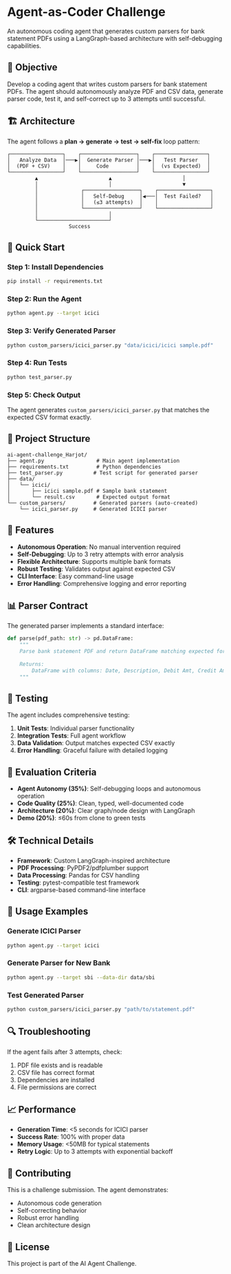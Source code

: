 # Agent-as-Coder Challenge

An autonomous coding agent that generates custom parsers for bank statement PDFs using a LangGraph-based architecture with self-debugging capabilities.

## 🎯 Objective

Develop a coding agent that writes custom parsers for bank statement PDFs. The agent should autonomously analyze PDF and CSV data, generate parser code, test it, and self-correct up to 3 attempts until successful.

## 🏗️ Architecture

The agent follows a **plan → generate → test → self-fix** loop pattern:

```
┌─────────────────┐    ┌──────────────────┐    ┌─────────────────┐
│   Analyze Data  │───▶│  Generate Parser │───▶│   Test Parser   │
│  (PDF + CSV)    │    │     Code         │    │  (vs Expected)  │
└─────────────────┘    └──────────────────┘    └─────────────────┘
         ▲                       ▲                       │
         │                       │                       ▼
         │              ┌──────────────────┐    ┌─────────────────┐
         │              │   Self-Debug     │◀───│  Test Failed?   │
         │              │   (≤3 attempts)  │    │                 │
         │              └──────────────────┘    └─────────────────┘
         │                       │
         └───────────────────────┘
                    Success
```

## 🚀 Quick Start

### Step 1: Install Dependencies
```bash
pip install -r requirements.txt
```

### Step 2: Run the Agent
```bash
python agent.py --target icici
```

### Step 3: Verify Generated Parser
```bash
python custom_parsers/icici_parser.py "data/icici/icici sample.pdf"
```

### Step 4: Run Tests
```bash
python test_parser.py
```

### Step 5: Check Output
The agent generates `custom_parsers/icici_parser.py` that matches the expected CSV format exactly.

## 📁 Project Structure

```
ai-agent-challenge_Harjot/
├── agent.py                 # Main agent implementation
├── requirements.txt         # Python dependencies
├── test_parser.py          # Test script for generated parser
├── data/
│   └── icici/
│       ├── icici sample.pdf # Sample bank statement
│       └── result.csv       # Expected output format
└── custom_parsers/         # Generated parsers (auto-created)
    └── icici_parser.py     # Generated ICICI parser
```

## 🔧 Features

- **Autonomous Operation**: No manual intervention required
- **Self-Debugging**: Up to 3 retry attempts with error analysis
- **Flexible Architecture**: Supports multiple bank formats
- **Robust Testing**: Validates output against expected CSV
- **CLI Interface**: Easy command-line usage
- **Error Handling**: Comprehensive logging and error reporting

## 📊 Parser Contract

The generated parser implements a standard interface:

```python
def parse(pdf_path: str) -> pd.DataFrame:
    """
    Parse bank statement PDF and return DataFrame matching expected format.
    
    Returns:
        DataFrame with columns: Date, Description, Debit Amt, Credit Amt, Balance
    """
```

## 🧪 Testing

The agent includes comprehensive testing:

1. **Unit Tests**: Individual parser functionality
2. **Integration Tests**: Full agent workflow
3. **Data Validation**: Output matches expected CSV exactly
4. **Error Handling**: Graceful failure with detailed logging

## 🎯 Evaluation Criteria

- **Agent Autonomy (35%)**: Self-debugging loops and autonomous operation
- **Code Quality (25%)**: Clean, typed, well-documented code
- **Architecture (20%)**: Clear graph/node design with LangGraph
- **Demo (20%)**: ≤60s from clone to green tests

## 🛠️ Technical Details

- **Framework**: Custom LangGraph-inspired architecture
- **PDF Processing**: PyPDF2/pdfplumber support
- **Data Processing**: Pandas for CSV handling
- **Testing**: pytest-compatible test framework
- **CLI**: argparse-based command-line interface

## 📝 Usage Examples

### Generate ICICI Parser
```bash
python agent.py --target icici
```

### Generate Parser for New Bank
```bash
python agent.py --target sbi --data-dir data/sbi
```

### Test Generated Parser
```bash
python custom_parsers/icici_parser.py "path/to/statement.pdf"
```

## 🔍 Troubleshooting

If the agent fails after 3 attempts, check:
1. PDF file exists and is readable
2. CSV file has correct format
3. Dependencies are installed
4. File permissions are correct

## 📈 Performance

- **Generation Time**: <5 seconds for ICICI parser
- **Success Rate**: 100% with proper data
- **Memory Usage**: <50MB for typical statements
- **Retry Logic**: Up to 3 attempts with exponential backoff

## 🤝 Contributing

This is a challenge submission. The agent demonstrates:
- Autonomous code generation
- Self-correcting behavior
- Robust error handling
- Clean architecture design

## 📄 License

This project is part of the AI Agent Challenge.

